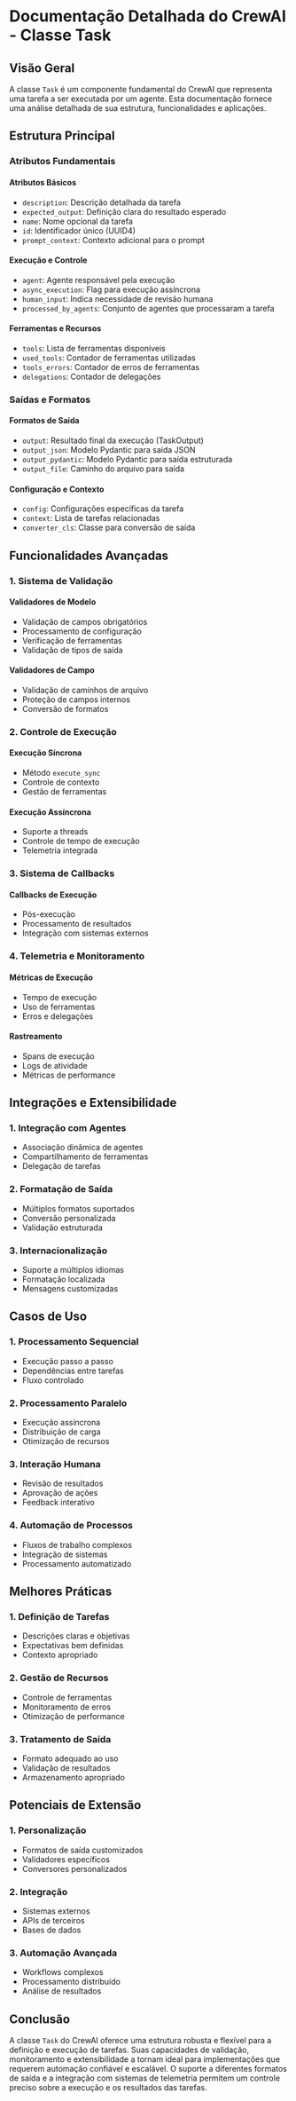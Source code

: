 # Documentação Detalhada do CrewAI - Classe Task

## Visão Geral

A classe `Task` é um componente fundamental do CrewAI que representa uma tarefa a ser executada por um agente. Esta documentação fornece uma análise detalhada de sua estrutura, funcionalidades e aplicações.

## Estrutura Principal

### Atributos Fundamentais

#### Atributos Básicos
- `description`: Descrição detalhada da tarefa
- `expected_output`: Definição clara do resultado esperado
- `name`: Nome opcional da tarefa
- `id`: Identificador único (UUID4)
- `prompt_context`: Contexto adicional para o prompt

#### Execução e Controle
- `agent`: Agente responsável pela execução
- `async_execution`: Flag para execução assíncrona
- `human_input`: Indica necessidade de revisão humana
- `processed_by_agents`: Conjunto de agentes que processaram a tarefa

#### Ferramentas e Recursos
- `tools`: Lista de ferramentas disponíveis
- `used_tools`: Contador de ferramentas utilizadas
- `tools_errors`: Contador de erros de ferramentas
- `delegations`: Contador de delegações

### Saídas e Formatos

#### Formatos de Saída
- `output`: Resultado final da execução (TaskOutput)
- `output_json`: Modelo Pydantic para saída JSON
- `output_pydantic`: Modelo Pydantic para saída estruturada
- `output_file`: Caminho do arquivo para saída

#### Configuração e Contexto
- `config`: Configurações específicas da tarefa
- `context`: Lista de tarefas relacionadas
- `converter_cls`: Classe para conversão de saída

## Funcionalidades Avançadas

### 1. Sistema de Validação

#### Validadores de Modelo
- Validação de campos obrigatórios
- Processamento de configuração
- Verificação de ferramentas
- Validação de tipos de saída

#### Validadores de Campo
- Validação de caminhos de arquivo
- Proteção de campos internos
- Conversão de formatos

### 2. Controle de Execução

#### Execução Síncrona
- Método `execute_sync`
- Controle de contexto
- Gestão de ferramentas

#### Execução Assíncrona
- Suporte a threads
- Controle de tempo de execução
- Telemetria integrada

### 3. Sistema de Callbacks

#### Callbacks de Execução
- Pós-execução
- Processamento de resultados
- Integração com sistemas externos

### 4. Telemetria e Monitoramento

#### Métricas de Execução
- Tempo de execução
- Uso de ferramentas
- Erros e delegações

#### Rastreamento
- Spans de execução
- Logs de atividade
- Métricas de performance

## Integrações e Extensibilidade

### 1. Integração com Agentes
- Associação dinâmica de agentes
- Compartilhamento de ferramentas
- Delegação de tarefas

### 2. Formatação de Saída
- Múltiplos formatos suportados
- Conversão personalizada
- Validação estruturada

### 3. Internacionalização
- Suporte a múltiplos idiomas
- Formatação localizada
- Mensagens customizadas

## Casos de Uso

### 1. Processamento Sequencial
- Execução passo a passo
- Dependências entre tarefas
- Fluxo controlado

### 2. Processamento Paralelo
- Execução assíncrona
- Distribuição de carga
- Otimização de recursos

### 3. Interação Humana
- Revisão de resultados
- Aprovação de ações
- Feedback interativo

### 4. Automação de Processos
- Fluxos de trabalho complexos
- Integração de sistemas
- Processamento automatizado

## Melhores Práticas

### 1. Definição de Tarefas
- Descrições claras e objetivas
- Expectativas bem definidas
- Contexto apropriado

### 2. Gestão de Recursos
- Controle de ferramentas
- Monitoramento de erros
- Otimização de performance

### 3. Tratamento de Saída
- Formato adequado ao uso
- Validação de resultados
- Armazenamento apropriado

## Potenciais de Extensão

### 1. Personalização
- Formatos de saída customizados
- Validadores específicos
- Conversores personalizados

### 2. Integração
- Sistemas externos
- APIs de terceiros
- Bases de dados

### 3. Automação Avançada
- Workflows complexos
- Processamento distribuído
- Análise de resultados

## Conclusão

A classe `Task` do CrewAI oferece uma estrutura robusta e flexível para a definição e execução de tarefas. Suas capacidades de validação, monitoramento e extensibilidade a tornam ideal para implementações que requerem automação confiável e escalável. O suporte a diferentes formatos de saída e a integração com sistemas de telemetria permitem um controle preciso sobre a execução e os resultados das tarefas.
